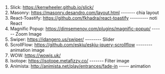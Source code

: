 1. Slick: https://kenwheeler.github.io/slick/
2. Masonry: https://masonry.desandro.com/layout.html ------- chia layout
3. React-Toastify: https://github.com/fkhadra/react-toastify --------- noti React
4. Magnific Popup: https://dimsemenov.com/plugins/magnific-popup/ ------ Zoom Image
5. Swiper: https://idangero.us/swiper/ -------- Slider
6. ScrollFlow: https://github.com/eskju/eskju-jquery-scrollflow -------- animation image
7. WOW: https://wowjs.uk/
8. Isotope: https://isotope.metafizzy.co/ ------- Filter image
9. Animista: http://animista.net/play/entrances/fade-in ----- animation
